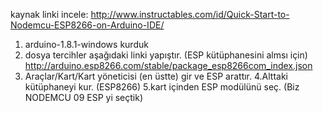 kaynak linki incele: http://www.instructables.com/id/Quick-Start-to-Nodemcu-ESP8266-on-Arduino-IDE/
1. arduino-1.8.1-windows kurduk
2. dosya tercihler aşağıdaki linki yapıştır. (ESP kütüphanesini almsı için)
http://arduino.esp8266.com/stable/package_esp8266com_index.json
3. Araçlar/Kart/Kart yöneticisi (en üstte) gir ve ESP arattır.
4.Alttaki kütüphaneyi kur. (ESP8266)
5.kart içinden ESP modülünü seç. (Biz NODEMCU 09 ESP yi seçtik)
